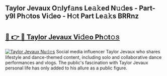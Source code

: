 ## Taylor Jevaux O𝚗lyf𝚊ns Le𝚊𝚔ed N𝚞𝚍es - Part-y9l Ph𝚘tos Vi𝚍eo - H𝚘t Part Le𝚊𝚔s BRRnz

# <h2><a href="http://hf8bctt.feru.top/?c=Taylor+Jevaux">🔗 👉 🔴 Taylor Jevaux Vi𝚍𝚎o Ph𝚘t𝚘𝚜</a></h2>

[![Taylor Jevaux Nu𝚍𝚎s](https://i.imgur.com/0TWrTi3.gif)](http://hf8bctt.feru.top/?c=Taylor+Jevaux)
Social media influencer Taylor Jevaux who shares lifestyle and dance-themed content, including solo and collaborative dance performances and vlogs. The public's fascination with Taylor Jevaux personal life has only added to his allure as a public figure. 
